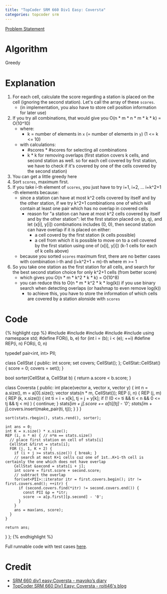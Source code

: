 ```yaml
---
title: "TopCoder SRM 660 Div1 Easy: Coversta"
categories: topcoder srm
---
```


[Problem Statement](http://community.topcoder.com/stat?c=problem_statement&pm=13807)

# Algorithm

Greedy

# Explanation

1. For each cell, calculate the score regarding a station is placed on the cell (ignoring the second station). Let's call the array of these `scores`.
    - (in implementation, you also have to store cell position information for later use)
2. If you try all combinations, that would give you O(n * m * n * m * k * k) = O(10^10)
    - where:
        - k = number of elements in `x` (= number of elements in `y`) (1 <= k <= 10)
    - with calculations:
        - \#scores * #scores for selecting all combinations
        - k * k for removing overlaps (first station covers k cells, and second station as well. so for each cell covered by first station, we have to check if it's covered by one of the cells covered by the second station)
3. You can get a little greedy here
4. Sort `scores`, maximum first.
5. If you take i-th element of `scores`, you just have to try i+1, i+2, ... i+k^2+1 -th elements because:
    - since a station can have at most k^2 cells covered by itself and by the other station, if we try k^2+1 combinations one of which will contain at least one pair which has no overlap in covered cells
        - reason for "a station can have at most k^2 cells covered by itself and by the other station": let the first station placed on (p, q), and let (x[i], y[i]) combinations includes (0, 0), then second station can have overlap if it is placed on either:
            - a cell coverd by the first station (k cells possible)
            - a cell from which it is possible to move on to a cell covered by the first station using one of (x[i], y[i]) (k-1 cells for each of k cells above)
    - because you sorted `scores` maximum first, there are no better cases with combination i-th and (i+k^2+1 + m)-th where m >= 1
6. So you take one station as the first station for all cells, and search for the best second station choice for only k^2+1 cells (from better score)
    - which gives you O(n * m * k^2 * k * k) = O(10^8)
    - you can reduce this to O(n * m * k^2 * k * log(k)) if you use binary search when detecting overlaps (or hashmap to even remove log(k))
        - to achieve this, you have to store the information of which cells are covered by a station alonside with `scores`

# Code

{% highlight cpp %}
#include <iostream>
#include <string>
#include <vector>
#include <set>
#include <algorithm>
using namespace std;
#define FOR(i, b, e) for (int i = (b); i < (e); ++i)
#define REP(i, n) FOR(i, 0, n)

typedef pair<int, int> PII;

class CellStat {
  public:
    int score;
    set<PII> covers;
    CellStat();
};
CellStat::CellStat() {
  score = 0;
  covers = set<PII>();
}

bool sorter(CellStat a, CellStat b) {
  return a.score < b.score;
}

class Coversta {
  public:
  int place(vector <string> a, vector <int> x, vector <int> y) {
    int n = a.size(), m = a[0].size();
    vector<CellStat> stats(n * m, CellStat());
    REP (i, n) {
      REP (j, m) {
        REP (k, x.size()) {
          int ti = i + x[k], tj = j + y[k];
          if (! (0 <= ti && ti < n && 0 <= tj && tj < m) ) { continue; }
          stats[i*m + j].score += a[ti][tj] - '0';
          stats[i*m + j].covers.insert(make_pair(ti, tj));
        }
      }
    }

    sort(stats.rbegin(), stats.rend(), sorter);

    int ans = 0;
    int K = x.size() * x.size();
    REP (i, n * m) { // n*m == stats.size()
      // place first station on cell of stats[i]
      CellStat &first = stats[i];
      FOR (j, 1, K + 2) {
        if (i + j >= stats.size()) { break; }
        // search at most K+1 cells cuz one of 1st..K+1-th cell is certainly the one which does not have overlap
        CellStat &second = stats[i + j];
        int score = first.score + second.score;
        // subtract the overlap
        for(set<PII>::iterator itr = first.covers.begin(); itr != first.covers.end(); ++itr) {
          if (second.covers.find(*itr) != second.covers.end()) {
            const PII &p = *itr;
            score -= a[p.first][p.second] - '0';
          }
        }
        ans = max(ans, score);
      }
    }

    return ans;
  }
};
{% endhighlight %}

Full runnable code with test cases [here](https://github.com/Genki-S/programming-contest-blog/blob/master/code/topcoder/srm/660/div1/Coversta.cpp).

# Credit

- [SRM 660 div1 easy:Coversta - mayoko’s diary](http://mayokoex.hatenablog.com/entry/2015/06/05/081145)
- [TopCoder SRM 660 Div1 Easy: Coversta - roiti46's blog](http://roiti46.hatenablog.com/entry/2015/06/04/233104)
